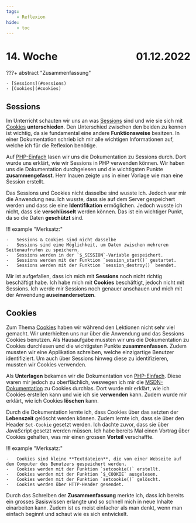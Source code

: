 ```yaml
---
tags:
    - Reflexion
hide:
    - toc
---
```


# 14. Woche <span style="float:right">01.12.2022</span>

???+ abstract "Zusammenfassung"

    - [Sessions](#sessions)
    - [Cookies](#cookies)

## Sessions

Im Unterricht schauten wir uns an was [Sessions](../PHP/SessionCookie/Sessions.md) sind und wie sie sich mit [Cookies](../PHP/SessionCookie/Cookies.md) **unterschieden**. Den Unterschied zwischen den beiden zu kennen ist wichtig, da sie fundamental eine andere **Funktionsweise** besitzen. In einer Dokumentation schrieb ich mir alle wichtigen Informationen auf, welche ich für die Reflexion benötige.

Auf [PHP-Einfach](https://www.php-einfach.de/php-tutorial/php-sessions/) lasen wir uns die Dokumentation zu Sessions durch. Dort wurde uns erklärt, wie wir Sessions in PHP verwenden können. Wir haben uns die Dokumentation durchgelesen und die wichtigsten Punkte **zusammengefasst**. Herr Inauen zeigte uns in einer Vorlage wie man eine Session erstellt.

Das Sessions und Cookies nicht dasselbe sind wusste ich. Jedoch war mir die Anwendung neu. Ich wusste, dass sie auf dem Server gespeichert werden und dass sie eine **Identifikation** ermöglichen. Jedoch wusste ich nicht, dass sie **verschlüsselt** werden können. Das ist ein wichtiger Punkt, da so die Daten **geschützt** sind.

!!! example "Merksatz:"

    -   Sessions & Cookies sind nicht dasselbe
    -   Sessions sind eine Möglichkeit, um Daten zwischen mehreren Seitenaufrufen zu speichern.
    -   Sessions werden in der `$_SESSION`-Variable gespeichert.
    -   Sessions werden mit der Funktion `session_start()` gestartet.
    -   Sessions werden mit der Funktion `session_destroy()` beendet.

Mir ist aufgefallen, dass ich mich mit **Sessions** noch nicht richtig beschäftigt habe. Ich habe mich mit **Cookies** beschäftigt, jedoch nicht mit Sessions. Ich werde mir Sessions noch genauer anschauen und mich mit der Anwendung **auseinandersetzen**.

## Cookies

Zum Thema [Cookies](../PHP/SessionCookie/Cookies.md) haben wir während den Lektionen nicht sehr viel gemacht. Wir unterhielten uns nur über die Anwendung und das Sessions Cookies benutzen. Als Hausaufgabe mussten wir uns die Dokumentation zu Cookies durchlesen und die wichtigsten Punkte **zusammenfassen**. Zudem mussten wir eine Applikation schreiben, welche einzigartige Benutzer identifiziert. Um auch über Sessions hinweg diese zu identifizieren, mussten wir Cookies verwenden.

Als **Unterlagen** bekamen wir die Dokumentation von [PHP-Einfach](https://www.php-einfach.de/php-tutorial/cookies/). Diese waren mir jedoch zu oberflächlich, weswegen ich mir die [MSDN-Dokumentation](https://developer.mozilla.org/en-US/docs/Web/HTTP/Cookies) zu Cookies durchlas. Dort wurde mir erklärt, wie ich Cookies erstellen kann und wie ich sie **verwenden** kann. Zudem wurde mir erklärt, wie ich Cookies **löschen** kann.

Durch die Dokumentation lernte ich, dass Cookies über das setzten der **Lebenszeit** gelöscht werden können. Zudem lernte ich, dass sie über den Header `Set-Cookie` gesetzt werden. Ich dachte zuvor, dass sie über JavaScript gesetzt werden müssen. Ich habe bereits Mal einen Vortrag über Cookies gehalten, was mir einen grossen **Vorteil** verschaffte.

!!! example "Merksatz:"

    -   Cookies sind kleine **Textdateien**, die von einer Webseite auf dem Computer des Benutzers gespeichert werden.
    -   Cookies werden mit der Funktion `setcookie()` erstellt.
    -   Cookies werden mit der Funktion `$_COOKIE` ausgelesen.
    -   Cookies werden mit der Funktion `setcookie()` gelöscht.
    -   Cookies werden über HTTP-Header gesendet.

Durch das Schreiben der **Zusammenfassung** merkte ich, dass ich bereits ein grosses Basiswissen erlangte und so schnell mich in neue Inhalte einarbeiten kann. Zudem ist es meist einfacher als man denkt, wenn man einfach beginnt und schaut wie es sich entwickelt.
